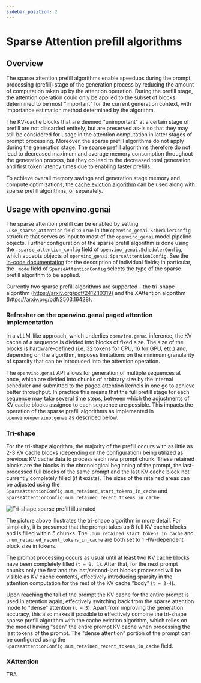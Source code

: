 ```yaml
---
sidebar_position: 2
---
```


# Sparse Attention prefill algorithms

## Overview
The sparse attention prefill algorithms enable speedups during the prompt processing (prefill) stage of the generation process by reducing the amount of computation taken up by the attention operation.
During the prefill stage, the attention operation could only be applied to the subset of blocks determined to be most "important" for the current generation context, with importance estimation method determined by the algorithm.

The KV-cache blocks that are deemed "unimportant" at a certain stage of prefill are not discarded entirely, but are preserved as-is so that they may still be considered for usage in the attention computation in latter stages of prompt processing.
Moreover, the sparse prefill algorithms do not apply during the generation stage. 
The sparse prefill algorithms therefore do not lead to decreased maximum and average memory consumption throughout the generation process, but they do lead to the decreased total generation and first token latency times due to enabling faster prefills.

To achieve overall memory savings and generation stage memory and compute optimizations, the [cache eviction algorithm](./kvcache-eviction-algorithm.md) can be used along with sparse prefill algorithms, or separately.


## Usage with openvino.genai
The sparse attention prefill can be enabled by setting `.use_sparse_attention` field to `True` in the `openvino_genai.SchedulerConfig` structure that serves as input to most of the `openvino_genai` model pipeline objects.
Further configuration of the sparse prefill algorithm is done using the `.sparse_attention_config` field of `openvino_genai.SchedulerConfig`, which accepts objects of `openvino_genai.SparseAttentionConfig`. See the [in-code documentation](https://github.com/openvinotoolkit/openvino.genai/blob/master/src/cpp/include/openvino/genai/sparse_attention.hpp) for the description of individual fields; in particular, the `.mode` field of `SparseAttentionConfig` selects the type of the sparse prefill algorithm to be applied.

Currently two sparse prefill algorithms are supported - the tri-shape algorithm (https://arxiv.org/pdf/2412.10319) and the XAttention algorithm (https://arxiv.org/pdf/2503.16428).

### Refresher on the openvino.genai paged attention implementation
In a vLLM-like approach, which underlies `openvino.genai` inference, the KV cache of a sequence is divided into blocks of fixed size.
The size of the blocks is hardware-defined (i.e. 32 tokens for CPU, 16 for GPU, etc.) and, depending on the algorithm, imposes limitations on the minimum granularity of sparsity that can be introduced into the attention operation.

The `openvino.genai` API allows for generation of multiple sequences at once, which are divided into chunks of arbitrary size by the internal scheduler and submitted to the paged attention kernels in one go to achieve better throughput. In practice this means that the full prefill stage for each sequence may take several time steps, between which the adjustments of KV cache blocks assigned to each sequence are possible. This impacts the operation of the sparse prefill algorithms as implemented in `openvino`/`openvino.genai` as described below.

### Tri-shape
For the tri-shape algorithm, the majority of the prefill occurs with as little as 2-3 KV cache blocks (depending on the configuration) being utilized as previous KV cache data to process each new prompt chunk.
These retained blocks are the blocks in the chronological beginning of the prompt, the last-processed full blocks of the same prompt and the last KV cache block not currently completely filled (if it exists).
The sizes of the retained areas can be adjusted using the `SparseAttentionConfig.num_retained_start_tokens_in_cache` and `SparseAttentionConfig.num_retained_recent_tokens_in_cache`.


![Tri-shape sparse prefill illustrated](./../../../static/img/trishape.svg)

The picture above illustrates the tri-shape algorithm in more detail. For simplicity, it is presumed that the prompt takes up 8 full KV cache blocks and is filled within 5 chunks. The `.num_retained_start_tokens_in_cache` and `.num_retained_recent_tokens_in_cache` are both set to 1 HW-dependent block size in tokens.


The prompt processing occurs as usual until at least two KV cache blocks have been completely filled (`t = 0, 1`).
After that, for the next prompt chunks only the first and the last/second-last blocks processed will be visible as KV cache contents, effectively introducing sparsity in the attention computation for the rest of the KV cache "body" (`t = 2-4`).

Upon reaching the tail of the prompt the KV cache for the entire prompt is used in attention again, effectively switching back from the sparse attention mode to "dense" attention (`t = 5`).
Apart from improving the generation accuracy, this also makes it possible to effectively combine the tri-shape sparse prefill algorithm with the cache eviction algorithm, which relies on the model having "seen" the entire prompt KV cache when processing the last tokens of the prompt. The "dense attention" portion of the prompt can be configured using the `SparseAttentionConfig.num_retained_recent_tokens_in_cache` field. 


### XAttention
TBA



